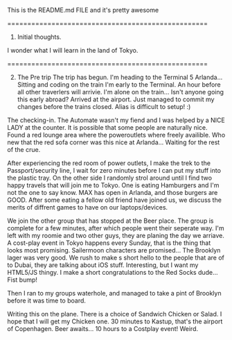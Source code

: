 This is the README.md FILE and it's pretty awesome

==================================================

1) Initial thoughts.

I wonder what I will learn in the land of Tokyo.


==================================================

2) The Pre trip
The trip has begun. I'm heading to the Terminal 5 Arlanda... Sitting and coding on the train I'm early to the Terminal. An hour before all other traverlers will arrivie.
I'm alone on the train... Isn't anyone going this early abroad?
Arrived at the airport.
Just managed to commit my changes before the trains closed. Alias is difficult to setup! :)

The checking-in. The Automate wasn't my fiend and I was helped by a NICE LADY at the counter. It is possible that some people are naturally nice. Found a red lounge area where the poweroutlets where freely availible. Who new that the red sofa corner was this nice at Arlanda...
Waiting for the rest of the crue.

After experiencing the red room of power outlets, I make the trek to the Passport/security line, I wait for zero minutes before I can put my stuff into the plastic tray. On the other side I randomly strol around until I find two happy travels that will join me to Tokyo. One is eating Hamburgers and I'm not the one to say know. MAX has open in Arlanda, and those burgers are GOOD. After some eating a fellow old friend have joined us, we discuss the merits of diffrent games to have on our laptops/devices.

We join the other group that has stopped at the Beer place. The group is complete for a few minutes, after which people went their seperate way. I'm left with my roomie and two other guys, they are planing the day we arriave. A cost-play event in Tokyo happens every Sunday, that is the thing that looks most promising. Sailermoon characters are promised... The Brooklyn lager was very good. We rush to make s short hello to the people that are of to Dubai, they are talking about iOS stuff. Interesting, but I want my HTML5/JS thingy.
I make a short congratulations to the Red Socks dude... Fist bump!

Then I ran to my groups waterhole, and managed to take a pint of Brooklyn before it was time to board.

Writing this on the plane. There is a choice of Sandwich Chicken or Salad. I hope that I will get my Chicken one. 30 minutes to Kastup, that's the airport of Copenhagen. Beer awaits... 10 hours to a Costplay event! Weird.


 




